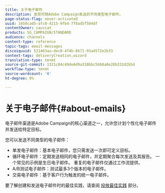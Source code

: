 ```yaml
---
title: 关于电子邮件
description: 发现可随Adobe Campaign发送的不同类型电子邮件。
page-status-flag: never-activated
uuid: 1650cad5-afc0-4215-9fb4-7f8ad5f504df
contentOwner: sauviat
products: SG_CAMPAIGN/STANDARD
audience: channels
content-type: reference
topic-tags: email-messages
discoiquuid: 521463aa-dec0-4f4b-8b71-93a4572e2b33
context-tags: deliveryCreation,wizard
translation-type: tm+mt
source-git-commit: 1321c84c49de6d9a318bbc5bb8a0e28b332d2b5d
workflow-type: tm+mt
source-wordcount: '0'
ht-degree: 0%

---
```



# 关于电子邮件{#about-emails}

电子邮件渠道是Adobe Campaign的核心渠道之一，允许您计划个性化电子邮件并发送给特定目标。

您可以发送不同类型的电子邮件：

* 单发电子邮件：基本电子邮件，您只需发送一次即可定义目标。
* 循环电子邮件：定期发送相同的电子邮件，并定期聚合每次发送及其报告。 一个常见的示例是生日电子邮件。 重复的电子邮件仅通过工作流提供。
* A/B测试电子邮件：测试最多3个版本的电子邮件。
* 交易电子邮件：基于客户行为触发的统一电子邮件。

要了解创建和发送电子邮件时的最佳实践，请查阅 [投放最佳实践](../../sending/using/delivery-best-practices.md) 部分。
